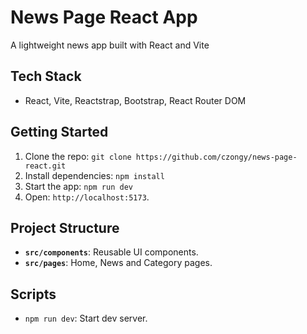 # News Page React App

A lightweight news app built with React and Vite

## Tech Stack
- React, Vite, Reactstrap, Bootstrap, React Router DOM

## Getting Started
1. Clone the repo:
   `git clone https://github.com/czongy/news-page-react.git`
2. Install dependencies:
   `npm install`
3. Start the app:
   `npm run dev`
4. Open: `http://localhost:5173`.

## Project Structure
- **`src/components`**: Reusable UI components.
- **`src/pages`**: Home, News and Category pages.

## Scripts
- `npm run dev`: Start dev server.
